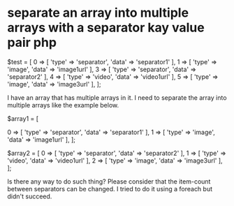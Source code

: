 
# separate an array into multiple arrays with a separator kay value pair php


$test = [
0 => [
'type' => 'separator',
'data' => 'separator1'
],
1 => [
'type' => 'image',
'data' => 'image1url'
],
3 => [
'type' => 'separator',
'data' => 'separator2'
],
4 => [
'type' => 'video',
'data' => 'video1url'
],
5 => [
'type' => 'image',
'data' => 'image3url'
],
];

I have an array that has multiple arrays in it. I need to separate the array into multiple arrays like the example below.

$array1 = [

0 => [
'type' => 'separator',
'data' => 'separator1'
],
1 => [
'type' => 'image',
'data' => 'image1url'
],
];

$array2 = [
0 => [
'type' => 'separator',
'data' => 'separator2'
],
1 => [
'type' => 'video',
'data' => 'video1url'
],
2 => [
'type' => 'image',
'data' => 'image3url'
],
];

Is there any way to do such thing?
Please consider that the item-count between separators can be changed.
I tried to do it using a foreach but didn't succeed.

        